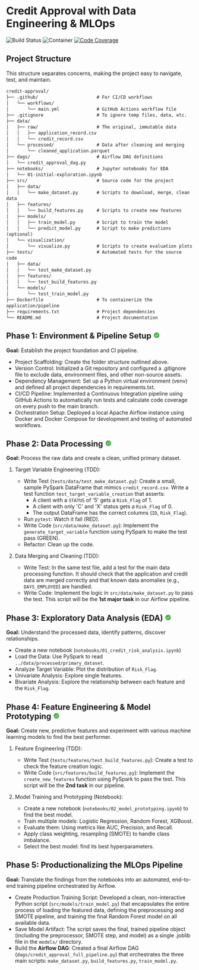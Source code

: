# Credit Approval with Data Engineering & MLOps
<!-- Badges Section -->
<p>
    <img src="https://github.com/ava-ly/credit-approval/actions/workflows/main.yml/badge.svg" alt="Build Status">
    <img src="https://img.shields.io/badge/MLOps_Docker-Airflow_2.8.1_|_PySpark_3.5-0073C6?logo=docker&logoColor=white" alt="Container">
    <a href="https://codecov.io/gh/ava-ly/credit-approval" >
        <img src="https://codecov.io/gh/ava-ly/credit-approval/graph/badge.svg?token=70U95XEZJ7" alt="Code Coverage">
    </a>
</p>

## Project Structure

This structure separates concerns, making the project easy to navigate, test, and maintain.

```
credit-approval/
├── .github/                      # For CI/CD workflows
│   └── workflows/
│       └── main.yml              # GitHub Actions workflow file
├── .gitignore                    # To ignore temp files, data, etc.
├── data/
│   ├── raw/                      # The original, immutable data
│   │   ├── application_record.csv
│   │   └── credit_record.csv
│   └── processed/                # Data after cleaning and merging
│       └── cleaned_application.parquet
├── dags/                         # Airflow DAG definitions
│   └── credit_approval_dag.py
├── notebooks/                    # Jupyter notebooks for EDA
│   └── 01-initial-exploration.ipynb
├── src/                          # Source code for the project
│   ├── data/
│   │   └── make_dataset.py       # Scripts to download, merge, clean data
│   ├── features/
│   │   └── build_features.py     # Scripts to create new features
│   ├── models/
│   │   ├── train_model.py        # Script to train the model
│   │   └── predict_model.py      # Script to make predictions (optional)
│   └── visualization/
│       └── visualize.py          # Scripts to create evaluation plots
├── tests/                        # Automated tests for the source code
│   ├── data/
│   │   └── test_make_dataset.py
│   ├── features/
│   │   └── test_build_features.py
│   └── models/
│       └── test_train_model.py
├── Dockerfile                    # To containerize the application/pipeline
├── requirements.txt              # Project dependencies
└── README.md                     # Project documentation
```


## Phase 1: Environment & Pipeline Setup ![icon-url]

**Goal:** Establish the project foundation and CI pipeline.

- Project Scaffolding: Create the folder structure outlined above.
- Version Control: Initialized a Git repository and configured a .gitignore file to exclude data, environment files, and other non-source assets.
- Dependency Management: Set up a Python virtual environment (venv) and defined all project dependencies in requirements.txt.
- CI/CD Pipeline: Implemented a Continuous Integration pipeline using GitHub Actions to automatically run tests and calculate code coverage on every push to the main branch.
- Orchestration Setup: Deployed a local Apache Airflow instance using Docker and Docker Compose for development and testing of automated workflows.

## Phase 2: Data Processing ![icon-url]

**Goal:** Process the raw data and create a clean, unified primary dataset.

1. Target Variable Engineering (TDD):
    - Write Test (`tests/data/test_make_dataset.py`): Create a small, sample PySpark DataFrame that mimics `credit_record.csv`. Write a test function `test_target_variable_creation` that asserts:
        - A client with a `STATUS` of '5' gets a `Risk_Flag` of 1.
        - A client with only 'C' and 'X' status gets a `Risk_Flag` of 0.
        - The output DataFrame has the correct columns (`ID`, `Risk_Flag`).
    - Run `pytest`: Watch it fail (RED).
    - Write Code (`src/data/make_dataset.py`): Implement the `generate_target_variable` function using PySpark to make the test pass (GREEN).
    - Refactor: Clean up the code.

2. Data Merging and Cleaning (TDD):
    - Write Test: In the same test file, add a test for the main data processing function. It should check that the application and credit data are merged correctly and that known data anomalies (e.g., `DAYS_EMPLOYED`) are handled.
    - Write Code: Implement the logic in `src/data/make_dataset.py` to pass the test. This script will be the **1st major task** in our Airflow pipeline.


## Phase 3: Exploratory Data Analysis (EDA) ![icon-url]

**Goal:** Understand the processed data, identify patterns, discover relationships.

- Create a new notebook (`notebooks/01_credit_risk_analysis.ipynb`)
- Load the Data: Use PySpark to read `../data/processed/primary_dataset`.
- Analyze Target Variable: Plot the distribution of `Risk_Flag`.
- Univariate Analysis: Explore single features.
- Bivariate Analysis: Explore the relationship between each feature and the `Risk_Flag`.


## Phase 4: Feature Engineering & Model Prototyping ![icon-url]

**Goal:** Create new, predictive features and experiment with various machine learning models to find the best performer.

1. Feature Engineering (TDD):
    - Write Test (`tests/features/test_build_features.py`): Create a test to check the feature creation logic.
    - Write Code (`src/features/build_features.py`): Implement the `create_new_features` function using PySpark to pass the test. This script will be the **2nd task** in our pipeline.

2. Model Training and Prototyping (Notebook):
    - Create a new notebook (`notebooks/02_model_prototyping.ipynb`) to find the best model.
    - Train multiple models: Logistic Regression, Random Forest, XGBoost.
    - Evaluate them: Using metrics like AUC, Precision, and Recall.
    - Apply class weighting, resampling (SMOTE) to handle class imbalance.
    - Select the best model: find its best hyperparameters.

## Phase 5: Productionalizing the MLOps Pipeline

**Goal:** Translate the findings from the notebooks into an automated, end-to-end training pipeline orchestrated by Airflow.

- Create Production Training Script: Developed a clean, non-interactive Python script (`src/models/train_model.py`) that encapsulates the entire process of loading the featured data, defining the preprocessing and SMOTE pipeline, and training the final Random Forest model on all available data.
- Save Model Artifact: The script saves the final, trained pipeline object (including the preprocessor, SMOTE step, and model) as a single .joblib file in the `models/` directory.
- Build the **Airflow DAG**: Created a final Airflow DAG (`dags/credit_approval_full_pipeline.py`) that orchestrates the three main scripts: `make_dataset.py`, `build_features.py`, `train_model.py`.


[icon-url]: https://github.com/ava-ly/credit-approval/blob/main/icon/ok-24.png?raw=true